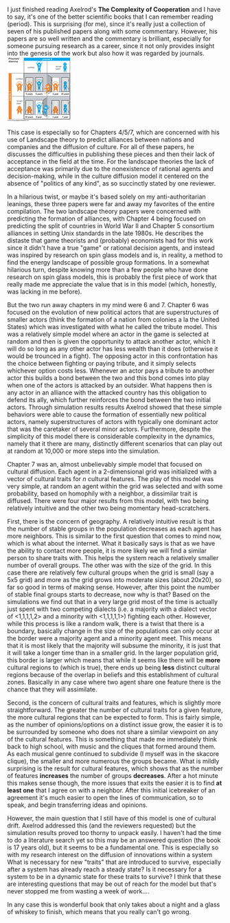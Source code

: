 <!-- 
.. title: How does cooperation evolve?
.. slug: how-does-cooperation-evolve
.. date: 2015-01-25 09:47:41 UTC-05:00
.. tags: 
.. category: 
.. link: 
.. description: 
.. type: text
-->

<div class='row'>
<div class='col-md-8'>
I just finished reading Axelrod's <strong>The Complexity of Cooperation</strong> and I have to say, it's one of the better scientific books that I can remember reading (period). This is surprising (for me), since it's really just a collection of seven of his published papers along with some commentary. However, his papers are so well written and the commentary is brilliant, especially for someone pursuing research as a career, since it not only provides insight into the genesis of the work but also how it was regarded by journals.
</div>
<div class='col-md-4'>
<img src='/images/prisoners_dilemma.jpg'></img>
</div>

<!-- TEASER_END -->

<div class='col-md-12'>
<p>
This case is especially so for Chapters 4/5/7, which are concerned with his use of Landscape theory to predict alliances between nations and companies and the diffusion of culture. For all of these papers, he discusses the difficulties in publishing these pieces and then their lack of acceptance in the field at the time. For the landscape theories the lack of acceptance was primarily due to the nonexistence of rational agents and decision-making, while in the culture diffusion model it centered on the absence of "politics of any kind", as so succinctly stated by one reviewer.
</p>


<p>
In a hilarious twist, or maybe it's based solely on my anti-authoritarian leanings, these three papers were far and away my favorites of the entire compilation. The two landscape theory papers were concerned with predicting the formation of alliances, with Chapter 4 being focused on predicting the split of countries in World War II and Chapter 5 consortium alliances in setting Unix standards in the late 1980s. He describes the distaste that game theorists and (probably) economists had for this work since it didn't have a true "game" or rational decision agents, and instead was inspired by research on spin glass models and is, in reality, a method to find the energy landscape of possible group formations. In a somewhat hilarious turn, despite knowing more than a few people who have done research on spin glass models, this is probably the first piece of work that really made me appreciate the value that is in this model (which, honestly, was lacking in me before). 
</p>

<p>
But the two run away chapters in my mind were 6 and 7. Chapter 6 was focused on the evolution of new political actors that are superstructures of smaller actors (think the formation of a nation from colonies a la the United States) which was investigated with what he called the tribute model. This was a relatively simple model where an actor in the game is selected at random and then is given the opportunity to attack another actor, which it will do so long as any other actor has less wealth than it does (otherwise it would be trounced in a fight). The opposing actor in this confrontation has the choice between fighting or paying tribute, and it simply selects whichever option costs less. Whenever an actor pays a tribute to another actor this builds a bond between the two and this bond comes into play when one of the actors is attacked by an outsider. What happens then is any actor in an alliance with the attacked country has this obligation to defend its ally, which further reinforces the bond between the two initial actors. Through simulation results results Axelrod showed that these simple behaviors were able to cause the formation of essentially new political actors, namely superstructures of actors with typically one dominant actor that was the caretaker of several minor actors. Furthermore, despite the simplicity of this model there is considerable complexity in the dynamics, namely that it there are many, distinctly different scenarios that can play out at random at 10,000 or more steps into the simulation.
</p>

<p>
Chapter 7 was an, almost unbelievably simple model that focused on cultural diffusion. Each agent in a 2-dimensional grid was initialized with a vector of cultural traits for <i>n</i> cultural features. The play of this model was very simple, at random an agent within the grid was selected and with some probability, based on homophily with a neighbor, a dissimilar trait is diffused. There were four major results from this model, with two being relatively intuitive and the other two being momentary head-scratchers.
</p>

<p>
First, there is the concern of geography. A relatively intuitive result is that the number of stable groups in the population decreases as each agent has more neighbors. This is similar to the first question that comes to mind now, which is what about the internet. What it basically says is that as we have the ability to contact more people, it is more likely we will find a similar person to share traits with. This helps the system reach a relatively smaller number of overall groups. The other was with the size of the grid. In this case there are relatively few cultural groups when the grid is small (say a 5x5 grid) and more as the grid grows into moderate sizes (about 20x20), so far so good in terms of making sense. However, after this point the number of stable final groups starts to decrease, now why is that? Based on the simulations we find out that in a very large grid most of the time is actually just spent with two competing dialects (i.e. a majority with a dialect vector of <1,1,1,1,2> and a minority with <1,1,1,1,1>) fighting each other. However, while this process is like a random walk, there is a twist that there is a boundary, basically change in the size of the populations can only occur at the border were a majority agent and a minority agent meet. This means that it is most likely that the majority will subsume the minority, it is just that it will take a longer time than in a smaller grid. In the larger population grid, this border is larger which means that while it seems like there will be <b>more</b> cultural regions to (which is true), there ends up being <b>less</b> distinct cultural regions because of the overlap in beliefs and this establishment of cultural zones. Basically in any case where two agent share one feature there is the chance that they will assimilate.
</p>

<p>
Second, is the concern of cultural traits and features, which is slightly more straightforward. The greater the number of cultural traits for a given feature, the more cultural regions that can be expected to form. This is fairly simple, as the number of opinions/options on a distinct issue grow, the easier it is to be surrounded by someone who does not share a similar viewpoint on any of the cultural features. This is something that made me immediately think back to high school, with music and the cliques that formed around them. As each musical genre continued to subdivide (I myself was in the skacore clique), the smaller and more numerous the groups became. What is mildly surprising is the result for cultural features, which shows that as the number of features <b>increases</b> the number of groups <b>decreases</b>. After a hot minute this makes sense though, the more issues that exits the easier it is to find <b>at least one</b> that I agree on with a neighbor. After this initial icebreaker of an agreement it's much easier to open the lines of communication, so to speak, and begin transferring ideas and opinions.
</p>

<p>
However, the main question that I still have of this model is one of cultural drift. Axelrod addressed this (and the reviewers requested) but the simulation results proved too thorny to unpack easily. I haven't had the time to do a literature search yet so this may be an answered question (the book is 17 years old), but it seems to be a fundamental one. This is especially so with my research interest on the diffusion of innovations within a system What is necessary for new "traits" that are introduced to survive, especially after a system has already reach a steady state? Is it necessary for a system to be in a dynamic state for these traits to survive? I think that these are interesting questions that may be out of reach for the model but that's never stopped me from wasting a week of work....
</p>

<p>
In any case this is wonderful book that only takes about a night and a glass of whiskey to finish, which means that you really can't go wrong.
</p>
</div>
</div>
